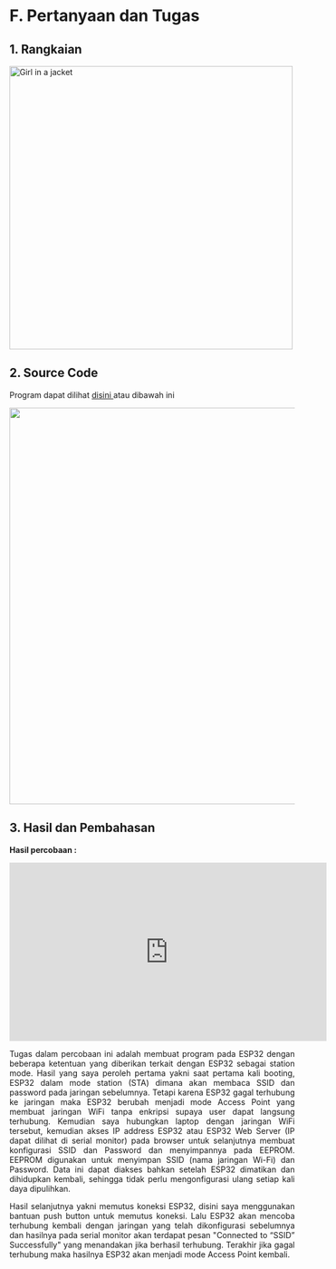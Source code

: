# F. Pertanyaan dan Tugas

## 1. Rangkaian

<img src="https://github.com/brianrahma/brian-system-embedded/assets/82065700/3876402d-90d7-48ed-95bc-ce86d775035d" alt="Girl in a jacket" width="500">

## 2. Source Code

Program dapat dilihat <a href="https://github.com/brianrahma/brian-system-embedded/blob/master/jobsheet%203/f.%20pertanyaan%20dan%20tugas/program/TUGAS_REAL.ino"> disini </a> atau dibawah ini

<img src="https://github.com/brianrahma/brian-system-embedded/assets/82065700/daf94508-9387-4c6a-94b2-00f460a3c868" width="700">

## 3. Hasil dan Pembahasan

 **Hasil percobaan :**
 
 <iframe width="560" height="315" src="https://www.youtube.com/embed/lyHdP0j-NWQ" frameborder="0" allowfullscreen></iframe> 

 
 <p align="justify">Tugas dalam percobaan ini adalah membuat program pada ESP32 dengan beberapa ketentuan yang diberikan terkait dengan ESP32 sebagai station mode. Hasil yang saya peroleh pertama yakni saat pertama kali booting, ESP32 dalam mode station (STA) dimana akan membaca SSID dan password pada jaringan sebelumnya. Tetapi karena ESP32 gagal terhubung ke jaringan maka ESP32 berubah menjadi mode Access Point yang membuat jaringan WiFi tanpa enkripsi supaya user dapat langsung terhubung. Kemudian saya hubungkan laptop dengan jaringan WiFi tersebut, kemudian akses IP address ESP32 atau ESP32 Web Server (IP dapat dilihat di serial monitor) pada browser untuk selanjutnya membuat konfigurasi SSID dan Password dan menyimpannya pada EEPROM. EEPROM digunakan untuk menyimpan SSID (nama jaringan Wi-Fi) dan Password. Data ini dapat diakses bahkan setelah ESP32 dimatikan dan dihidupkan kembali, sehingga tidak perlu mengonfigurasi ulang setiap kali daya dipulihkan.
  
  <p align="justify">Hasil selanjutnya yakni memutus koneksi ESP32, disini saya menggunakan bantuan push button untuk memutus koneksi. Lalu ESP32 akan mencoba terhubung kembali dengan jaringan yang telah dikonfigurasi sebelumnya dan hasilnya pada serial monitor akan terdapat pesan "Connected to “SSID” Successfully" yang menandakan jika berhasil terhubung. Terakhir jika gagal terhubung maka hasilnya ESP32 akan menjadi mode Access Point kembali.
